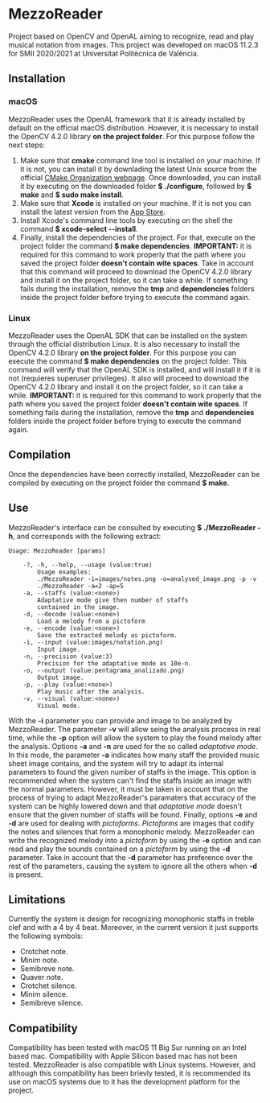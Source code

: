 # MezzoReader
 Project based on OpenCV and OpenAL aiming to recognize, read and play musical notation from images. This project was developed on macOS 11.2.3 for SMII 2020/2021 at Universitat Politècnica de València.
 
 ## Installation
 ### macOS
 MezzoReader uses the OpenAL framework that it is already installed by default on the official macOS distribution. However, it is necessary to install the OpenCV 4.2.0 library **on the project folder**. For this purpose follow the next steps:
 1. Make sure that **cmake** command line tool is installed on your machine. If it is not, you can install it by downlading the latest Unix source from the official [CMake Organization webpage](https://cmake.org/download/). Once downloaded, you can install it by executing on the downloaded folder **$ ./configure**, followed by **$ make** and **$ sudo make install**.
 2. Make sure that **Xcode** is installed on your machine. If it is not you can install the latest version from the [App Store](https://www.google.com/url?sa=t&rct=j&q=&esrc=s&source=web&cd=&cad=rja&uact=8&ved=2ahUKEwj4ju7fnYrwAhXRbsAKHWJhAW4QFjAAegQIAxAD&url=https%3A%2F%2Fapps.apple.com%2Fes%2Fapp%2Fxcode%2Fid497799835%3Fmt%3D12&usg=AOvVaw2hyaQ-p-FBilgfTLM1S46t).
 3. Install Xcode's command line tools by executing on the shell the command **$ xcode-select --install**.
 4. Finally, install the dependencies of the project. For that, execute on the project folder the command **$ make dependencies**. **IMPORTANT:** it is required for this command to work properly that the path where you saved the project folder **doesn't contain wite spaces**. Take in account that this command will proceed to download the OpenCV 4.2.0 library and install it on the project folder, so it can take a while. If something fails during the installation, remove the **tmp** and **dependencies** folders inside the project folder before trying to execute the command again.
 
 ### Linux
 MezzoReader uses the OpenAL SDK that can be installed on the system through the official distribution Linux. It is also necessary to install the OpenCV 4.2.0 library **on the project folder**. For this purpose you can execute the command **$ make dependencies** on the project folder. This command will verify that the OpenAL SDK is installed, and will install it if it is not (requieres superuser privileges). It also will proceed to download the OpenCV 4.2.0 library and install it on the project folder, so it can take a while. **IMPORTANT:** it is required for this command to work properly that the path where you saved the project folder **doesn't contain wite spaces**. If something fails during the installation, remove the **tmp** and **dependencies** folders inside the project folder before trying to execute the command again.
 
 ## Compilation
 Once the dependencies have been correctly installed, MezzoReader can be compiled by executing on the project folder the command **$ make**.
 
 ## Use
 MezzoReader's interface can be consulted by executing **$ ./MezzoReader -h**, and corresponds with the following extract:
 ```
 Usage: MezzoReader [params] 

     -?, -h, --help, --usage (value:true)
         Usage examples: 
         ./MezzoReader -i=images/notes.png -o=analysed_image.png -p -v 
         ./MezzoReader -a=2 -ap=5
     -a, --staffs (value:<none>)
         Adaptative mode give then number of staffs
         contained in the image.
     -d, --decode (value:<none>)
         Load a melody from a pictoform
     -e, --encode (value:<none>)
         Save the extracted melody as pictoform.
     -i, --input (value:images/notation.png)
         Input image.
     -n, --precision (value:3)
         Precision for the adaptative mode as 10e-n.
     -o, --output (value:pentagrama_analizado.png)
         Output image.
     -p, --play (value:<none>)
         Play music after the analysis.
     -v, --visual (value:<none>)
         Visual mode.
 
 ```
 With the **-i** parameter you can provide and image to be analyzed by MezzoReader. The parameter **-v** will allow seing the analysis process in real time, while the **-p** option will allow the system to play the found melody after the analysis.
 Options **-a** and **-n** are used for the so called *adaptative mode*. In this mode, the parameter **-a** indicates how many staff the provided music sheet image contains, and the system will try to adapt its internal parameters to found the given number of staffs in the image. This option is recommended when the system can't find the staffs inside an image with the normal parameters. However, it must be taken in account that on the process of trying to adapt MezzoReader's paramaters that accuracy of the system can be highly lowered down and that *adaptative mode* doesn't ensure that the given number of staffs will be found.
 Finally, options **-e** and **-d** are used for dealing with *pictoforms*. *Pictoforms* are images that codify the notes and silences that form a monophonic melody. MezzoReader can write the recognized melody into a *pictoform* by using the **-e** option and can read and play the sounds contained on a *pictoform* by using the **-d** parameter. Take in account that the **-d** parameter has preference over the rest of the parameters, causing the system to ignore all the others when **-d** is present.
 
 ## Limitations
 Currently the system is design for recognizing monophonic staffs in treble clef and with a 4 by 4 beat. Moreover, in the current version it just supports the following symbols:
 * Crotchet note.
 * Minim note.
 * Semibreve note.
 * Quaver note.
 * Crotchet silence.
 * Minim silence.
 * Semibreve silence.
 
 ## Compatibility
 Compatibility has been tested with macOS 11 Big Sur running on an Intel based mac. Compatibility with Apple Silicon based mac has not been tested.
 MezzoReader is also compatible with Linux systems. However, and although this compatibility has been brievly tested, it is recommended its use on macOS systems due to it has the development platform for the project.
